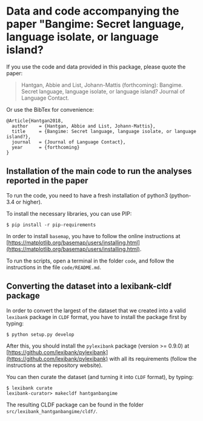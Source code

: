 # Data and code accompanying the paper "Bangime: Secret language, language isolate, or language island?

If you use the code and data provided in this package, please quote the paper:

> Hantgan, Abbie and List, Johann-Mattis (forthcoming): Bangime. Secret language, language isolate, or language island? Journal of Language Contact.

Or use the BibTex for convenience:

```
@Article{Hantgan2018,
  author    = {Hantgan, Abbie and List, Johann-Mattis},
  title     = {Bangime: Secret language, language isolate, or language island?},
  journal   = {Journal of Language Contact},
  year      = {forthcoming}
}
```

## Installation of the main code to run the analyses reported in the paper

To run the code, you need to have a fresh installation of python3 (python-3.4 or higher).

To install the necessary libraries, you can use PIP:

```shell
$ pip install -r pip-requirements
```

In order to install `basemap`, you have to follow the online instructions at [https://matplotlib.org/basemap/users/installing.html](https://matplotlib.org/basemap/users/installing.html). 

To run the scripts, open a terminal in the folder `code`, and follow the instructions in the file `code/README.md`.

## Converting the dataset into a lexibank-cldf package

In order to convert the largest of the dataset that we created into a valid `lexibank` package in `CLDF` format, you have to install the package first by typing:

```shell
$ python setup.py develop
```

After this, you should install the `pylexibank` package (version >= 0.9.0) at [https://github.com/lexibank/pylexibank](https://github.com/lexibank/pylexibank) with all its requirements (follow the instructions at the repository website).

You can then curate the dataset (and turning it into `CLDF` format), by typing:

```shell
$ lexibank curate
lexibank-curator> makecldf hantganbangime
```

The resulting CLDF package can be found in the folder `src/lexibank_hantganbangime/cldf/`.



